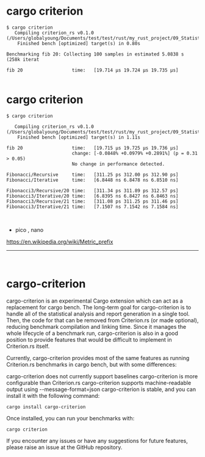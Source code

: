 # cargo criterion

```
$ cargo criterion
   Compiling criterion_rs v0.1.0 (/Users/globalyoung/Documents/test/test/rust/my_rust_project/09_Statistics_benchmarking_in_Rust/criterion_rs)
    Finished bench [optimized] target(s) in 0.80s
    
Benchmarking fib 20: Collecting 100 samples in estimated 5.0838 s
(258k iterat 

fib 20                  time:   [19.714 µs 19.724 µs 19.735 µs]


```

# cargo criterion

```
$ cargo criterion

   Compiling criterion_rs v0.1.0 (/Users/globalyoung/Documents/test/test/rust/my_rust_project/09_Statistics_benchmarking_in_Rust/criterion_rs)
    Finished bench [optimized] target(s) in 1.11s
    
fib 20                  time:   [19.715 µs 19.725 µs 19.736 µs]
                        change: [-0.0848% +0.0979% +0.2891%] (p = 0.31 > 0.05)
                        No change in performance detected.

Fibonacci/Recursive     time:   [311.25 ps 312.00 ps 312.90 ps]
Fibonacci/Iterative     time:   [6.8448 ns 6.8478 ns 6.8510 ns]

Fibonacci3/Recursive/20 time:   [311.34 ps 311.89 ps 312.57 ps]
Fibonacci3/Iterative/20 time:   [6.8395 ns 6.8427 ns 6.8463 ns]
Fibonacci3/Recursive/21 time:   [311.08 ps 311.25 ps 311.46 ps]
Fibonacci3/Iterative/21 time:   [7.1507 ns 7.1542 ns 7.1584 ns]

```

<br>

- pico , nano

https://en.wikipedia.org/wiki/Metric_prefix

<hr>

<br>

# cargo-criterion

cargo-criterion is an experimental Cargo extension which can act as a replacement for cargo bench. The long-term goal for cargo-criterion is to handle all of the statistical analysis and report generation in a single tool. Then, the code for that can be removed from Criterion.rs (or made optional), reducing benchmark compilation and linking time. Since it manages the whole lifecycle of a benchmark run, cargo-criterion is also in a good position to provide features that would be difficult to implement in Criterion.rs itself.

Currently, cargo-criterion provides most of the same features as running Criterion.rs benchmarks in cargo bench, but with some differences:

cargo-criterion does not currently support baselines
cargo-criterion is more configurable than Criterion.rs
cargo-criterion supports machine-readable output using --message-format=json
cargo-criterion is stable, and you can install it with the following command:

```
cargo install cargo-criterion
```

Once installed, you can run your benchmarks with:


```
cargo criterion
```

If you encounter any issues or have any suggestions for future features, please raise an issue at the GitHub repository.
